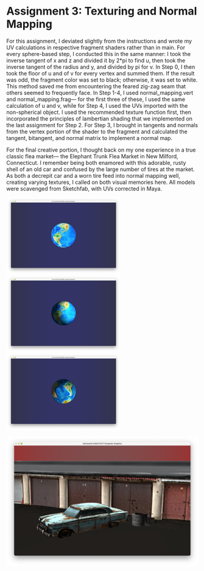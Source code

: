# Assignment 3: Texturing and Normal Mapping

For this assignment, I deviated slightly from the instructions and wrote my UV calculations in respective fragment shaders rather than in main. For every sphere-based step, I conducted this in the same manner: I took the inverse tangent of x and z and divided it by 2*pi to find u, then took the inverse tangent of the radius and y, and divided by pi for v. In Step 0, I then took the floor of u and of v for every vertex and summed them. If the result was odd, the fragment color was set to black; otherwise, it was set to white. This method saved me from encountering the feared zig-zag seam that others seemed to frequently face. In Step 1-4, I used normal_mapping.vert and normal_mapping.frag— for the first three of these, I used the same calculation of u and v, while for Step 4, I used the UVs imported with the non-spherical object. I used the recommended texture function first, then incorporated the principles of lambertian shading that we implemented on the last assignment for Step 2. For Step 3, I brought in tangents and normals from the vertex portion of the shader to the fragment and calculated the tangent, bitangent, and normal matrix to implement a normal map.

For the final creative portion, I thought back on my one experience in a true classic flea market— the Elephant Trunk Flea Market in New Milford, Connecticut. I remember being both enamored with this adorable, rusty shell of an old car and confused by the large number of tires at the market. As both a decrepit car and a worn tire feed into normal mapping well, creating varying textures, I called on both visual memories here. All models were scavenged from Sketchfab, with UVs corrected in Maya.

<img src="https://github.com/mtoppan/cs177-computer-graphics/blob/main/a3%20-%20texture%20and%20mapping/Step1A3.png" width="300"> <img src="https://github.com/mtoppan/cs177-computer-graphics/blob/main/a3%20-%20texture%20and%20mapping/Step2A3.png" width="300"> <img src="https://github.com/mtoppan/cs177-computer-graphics/blob/main/a3%20-%20texture%20and%20mapping/Step3A3.png" width="300">

<img src="https://github.com/mtoppan/cs177-computer-graphics/blob/main/a3%20-%20texture%20and%20mapping/Step4A3.png" width="900">
